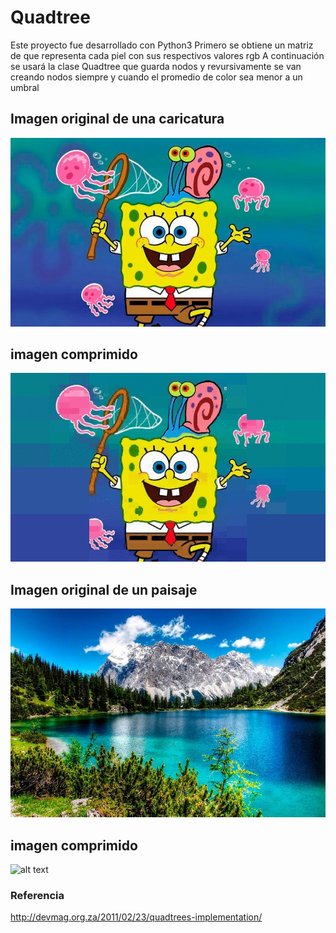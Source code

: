 # Quadtree 
Este proyecto fue desarrollado con Python3 
Primero se obtiene un matriz de que representa cada piel con sus respectivos valores rgb 
A continuación se usará la clase Quadtree que guarda nodos y revursivamente  se van creando nodos siempre y cuando el promedio de color sea menor a un umbral 

## Imagen original de una caricatura
![alt text](https://github.com/Alg0r1thmic/Computer-Graphics/blob/master/QuadTree/caricatura.png)
## imagen comprimido
![alt text](https://github.com/Alg0r1thmic/Computer-Graphics/blob/master/QuadTree/caricatura/animatedGIF.gif)



## Imagen original de un paisaje
![alt text](https://github.com/Alg0r1thmic/Computer-Graphics/blob/master/QuadTree/paisaje.png)
## imagen comprimido
![alt text](https://github.com/Alg0r1thmic/Computer-Graphics/blob/master/QuadTree/paisaje/animatedGIF.gif)
### Referencia 
http://devmag.org.za/2011/02/23/quadtrees-implementation/
